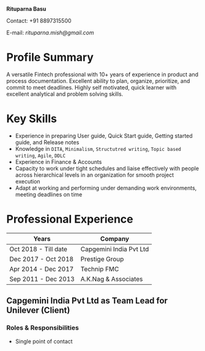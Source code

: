 **Rituparna Basu**

Contact: +91 8897315500

E-mail: _rituparna.mish@gmail.com_

# Profile Summary

A versatile Fintech professional with 10+ years of experience in product and process documentation. Excellent ability to plan, organize, prioritize, and commit to meet deadlines. Highly self motivated, quick learner with excellent analytical and problem solving skills.

# Key Skills

- Experience in preparing User guide, Quick Start guide, Getting started guide, and Release notes
- Knowledge in `DITA`, `Minimalism`, `Structutred writing`, `Topic based writing`, `Agile`, `DDLC`
- Experience in Finance & Accounts
- Capacity to work under tight schedules and liaise effectively with people across hierarchical levels in an organization for smooth project execution
- Adapt at working and performing under demanding work environments, meeting deadlines on time

# Professional Experience

| Years | Company |
|-------|---------|
| Oct 2018 - Till date | Capgemini India Pvt Ltd |
| Dec 2017 - Oct 2018 | Prestige Group |
| Apr 2014 - Dec 2017 | Technip FMC |
| Sep 2011 - Dec 2013 | A.K.Nag & Associates |

## Capgemini India Pvt Ltd as Team Lead for Unilever (Client)

### Roles & Responsibilities

- Single point of contact 
